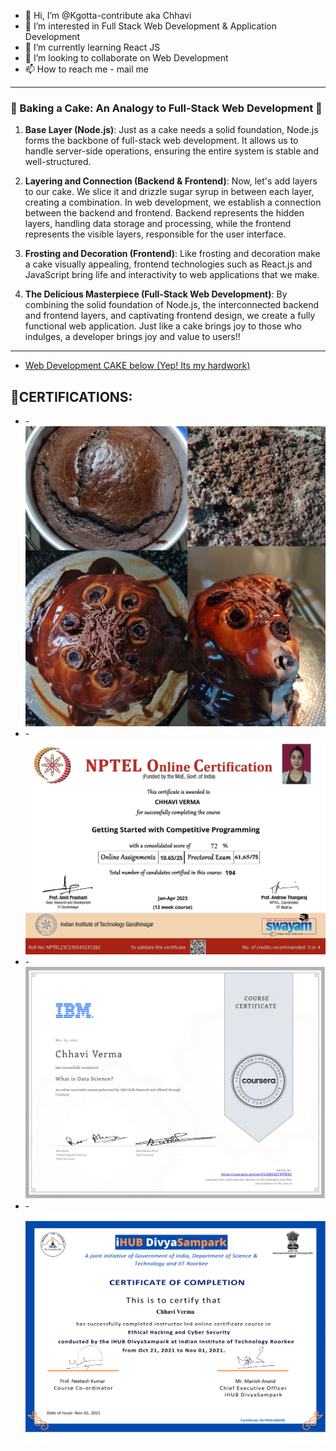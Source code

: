 - 👋 Hi, I’m @Kgotta-contribute aka Chhavi
- 👀 I’m interested in Full Stack Web Development & Application Development
- 🌱 I’m currently learning React JS
- 💞️ I’m looking to collaborate on Web Development
- 📫 How to reach me - mail me
---

### 🍰 Baking a Cake: An Analogy to Full-Stack Web Development 🍰

1. **Base Layer (Node.js)**: Just as a cake needs a solid foundation, Node.js forms the backbone of full-stack web development. It allows us to handle server-side operations, ensuring the entire system is stable and well-structured.

2. **Layering and Connection (Backend & Frontend)**: Now, let's add layers to our cake. We slice it and drizzle sugar syrup in between each layer, creating a combination. In web development, we establish a connection between the backend and frontend. Backend represents the hidden layers, handling data storage and processing, while the frontend represents the visible layers, responsible for the user interface.

4. **Frosting and Decoration (Frontend)**: Like frosting and decoration make a cake visually appealing, frontend technologies such as React.js and JavaScript bring life and interactivity to web applications that we make.

5. **The Delicious Masterpiece (Full-Stack Web Development)**: By combining the solid foundation of Node.js, the interconnected backend and frontend layers, and captivating frontend design, we create a fully functional web application. Just like a cake brings joy to those who indulges, a developer brings joy and value to users!! 

---
- [Web Development CAKE below (Yep! Its my hardwork)](https://github.com/Kgotta-contribute/testrepo/blob/main/CakeFullStackWebDevelopment.jpg)
  <br>
## 📄CERTIFICATIONS:
- -<img src="https://github.com/Kgotta-contribute/testrepo/blob/main/CakeFullStackWebDevelopment.jpg" alt="Image Description">
- -<img src="https://github.com/Kgotta-contribute/testrepo/blob/main/NPTEL.jpg?raw=true" alt="Image Description">
- -<img src="https://github.com/Kgotta-contribute/testrepo/blob/main/Coursera%20Certificate%20ZMS5ET9JPW93.jpg?raw=true" alt="Image Description">
- -<img src="https://github.com/Kgotta-contribute/testrepo/blob/main/BD743.jpg?raw=true" alt="Image Description">

